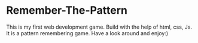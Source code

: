 # Remember-The-Pattern
This is my first web development game. Build with the help of html, css, Js. It is a pattern remembering game. Have a look around and enjoy:) 
